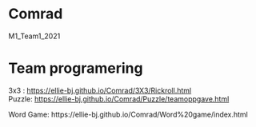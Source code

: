 # Comrad
M1_Team1_2021

<h1> Team programering </h1>

<div>

3x3 :  https://ellie-bj.github.io/Comrad/3X3/Rickroll.html
<br>
Puzzle: https://ellie-bj.github.io/Comrad/Puzzle/teamoppgave.html
</div>

<p>
Word Game: https://ellie-bj.github.io/Comrad/Word%20game/index.html
</p>

